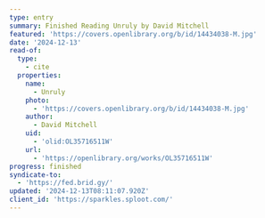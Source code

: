 ```yaml
---
type: entry
summary: Finished Reading Unruly by David Mitchell
featured: 'https://covers.openlibrary.org/b/id/14434038-M.jpg'
date: '2024-12-13'
read-of:
  type:
    - cite
  properties:
    name:
      - Unruly
    photo:
      - 'https://covers.openlibrary.org/b/id/14434038-M.jpg'
    author:
      - David Mitchell
    uid:
      - 'olid:OL35716511W'
    url:
      - 'https://openlibrary.org/works/OL35716511W'
progress: finished
syndicate-to:
  - 'https://fed.brid.gy/'
updated: '2024-12-13T08:11:07.920Z'
client_id: 'https://sparkles.sploot.com/'
---
```


